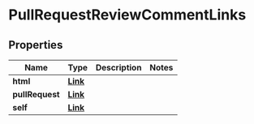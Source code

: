 

# PullRequestReviewCommentLinks


## Properties

| Name | Type | Description | Notes |
|------------ | ------------- | ------------- | -------------|
|**html** | [**Link**](Link.md) |  |  |
|**pullRequest** | [**Link**](Link.md) |  |  |
|**self** | [**Link**](Link.md) |  |  |



